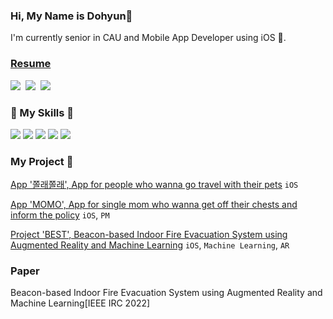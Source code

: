 <h3 align="left">Hi, My Name is Dohyun👋</h3>
<p align="left">
I'm currently senior in CAU and Mobile App Developer using iOS 🍎.
</p>  

<h3 align="left" >
<a href='https://guttural-tumble-39b.notion.site/8d4096d5ab5141bdb3caaff338ecdad3'>Resume</a>
</h3>


<p align="left">
<a href="https://www.instagram.com/dhyunni_/"><img src="https://img.shields.io/badge/Instagram-E4405F?style=flat-square&logo=Instagram&logoColor=white&link=https://www.instagram.com/hye_inisfree/"/></a>&nbsp
<a href="mailto:a01054140593@gmail.com"><img src="https://img.shields.io/badge/Gmail-d14836?style=flat-square&logo=Gmail&logoColor=white&link=a01054140593@gmail.com"/></a>&nbsp
<a href="https://www.linkedin.com/in/dohyun-chung-4989a5228/"><img src="https://img.shields.io/badge/LinkedIn-0077B5?style=flat-square&logo=linkedin&logoColor=white&link=https://www.linkedin.com/in/dohyun-chung-4989a5228/"/></a>&nbsp
</p>


<h3 align="left">🔨 My Skills 🔨</h3>

<p align="left">
<img src="https://img.shields.io/badge/Swift-F05138?style=flat-square&logo=Swift&logoColor=white"/></a>
<img src="https://img.shields.io/badge/iOS-000000?style=flat-square&logo=iOS&logoColor=white"/></a>
<img src="https://img.shields.io/badge/ReactiveX-B7178C?style=flat-square&logo=ReactiveX&logoColor=white"/></a>
<img src="https://img.shields.io/badge/Firebase-FFCA28?style=flat-square&logo=Firebase&logoColor=white"/></a>
<img src="https://img.shields.io/badge/Figma-F24E1E?style=flat-square&logo=Figma&logoColor=white"/></a>
</p>

<h3 align="left">My Project 🐤 </h3>

[App '쫄래쫄래', App for people who wanna go travel with their pets](https://github.com/PET-P/zollezolle_ios) `iOS`


[App 'MOMO', App for single mom who wanna get off their chests and inform the policy](https://github.com/Moms-Touch/MOMO) `iOS`, `PM`


[Project 'BEST', Beacon-based Indoor Fire Evacuation System using Augmented Reality and Machine Learning](https://github.com/BeaconAR/BEST) `iOS`, `Machine Learning`, `AR`


<h3 align="left">Paper</h3>
Beacon-based Indoor Fire Evacuation System using Augmented Reality and Machine Learning[IEEE IRC 2022]

</div>
